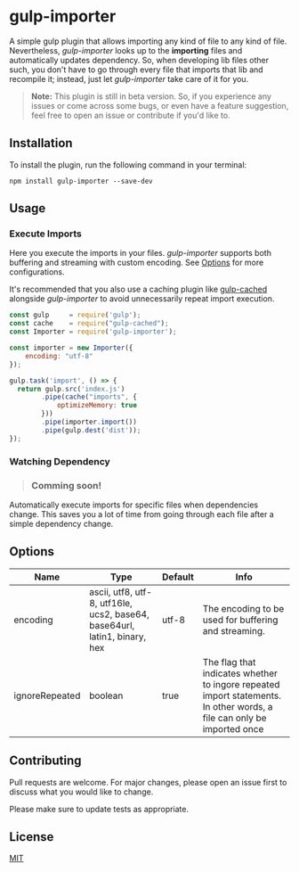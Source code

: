 # gulp-importer
A simple gulp plugin that allows importing any kind of file to any kind of file. Nevertheless, *gulp-importer* looks up to the **importing** files and automatically updates dependency. So, when developing lib files other such, you don't have to go through every file that imports that lib and recompile it; instead, just let *gulp-importer* take care of it for you.

> **Note:** This plugin is still in beta version. So, if you experience any issues or come across some bugs, or even have a feature suggestion, feel free to open an issue or contribute if you'd like to.

## Installation
To install the plugin, run the following command in your terminal:
```
npm install gulp-importer --save-dev
```

## Usage
### Execute Imports
Here you execute the imports in your files. *gulp-importer* supports both buffering and streaming with custom encoding. See [Options](https://github.com/salihkavaf/gulp-importer/blob/main/README.md#options) for more configurations.

It's recommended that you also use a caching plugin like [gulp-cached](https://www.npmjs.com/package/gulp-cached) alongside *gulp-importer* to avoid unnecessarily repeat import execution.
```js
const gulp     = require('gulp');
const cache    = require("gulp-cached");
const Importer = require('gulp-importer');

const importer = new Importer({
    encoding: "utf-8"
});

gulp.task('import', () => {
  return gulp.src('index.js')
        .pipe(cache("imports", {
            optimizeMemory: true
        }))
        .pipe(importer.import())
        .pipe(gulp.dest('dist'));
});
```

### Watching Dependency
> ### Comming soon!
Automatically execute imports for specific files when dependencies change. This saves you a lot of time from going through each file after a simple dependency change.

## Options
| Name           | Type                                                                      | Default | Info                                                                                                                   |
|----------------|---------------------------------------------------------------------------|---------|------------------------------------------------------------------------------------------------------------------------|
| encoding       | ascii, utf8, utf-8, utf16le, ucs2, base64, base64url, latin1, binary, hex | utf-8   | The encoding to be used for buffering and streaming.                                                                   |
| ignoreRepeated | boolean                                                                   | true    | The flag that indicates whether to ingore repeated import statements. In other words, a file can only be imported once |

## Contributing
Pull requests are welcome. For major changes, please open an issue first to discuss what you would like to change.

Please make sure to update tests as appropriate.

## License
[MIT](https://choosealicense.com/licenses/mit/)
